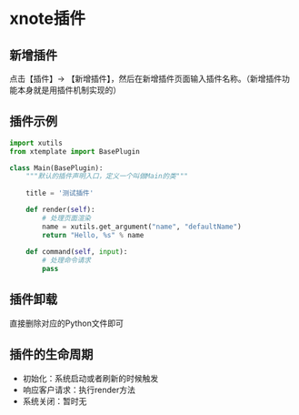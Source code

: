 # xnote插件

## 新增插件

点击【插件】-> 【新增插件】，然后在新增插件页面输入插件名称。（新增插件功能本身就是用插件机制实现的）

## 插件示例

```python
import xutils
from xtemplate import BasePlugin

class Main(BasePlugin):
    """默认的插件声明入口，定义一个叫做Main的类"""
    
    title = '测试插件'

    def render(self):
        # 处理页面渲染
        name = xutils.get_argument("name", "defaultName")
        return "Hello, %s" % name
        
    def command(self, input):
        # 处理命令请求
        pass
```

## 插件卸载

直接删除对应的Python文件即可

## 插件的生命周期

- 初始化：系统启动或者刷新的时候触发
- 响应客户请求：执行render方法
- 系统关闭：暂时无